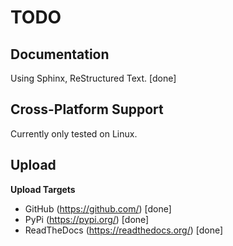 # TODO

## Documentation

Using Sphinx, ReStructured Text. [done]


## Cross-Platform Support

Currently only tested on Linux.


## Upload

**Upload Targets**

* GitHub (https://github.com/)  [done]
* PyPi (https://pypi.org/)      [done]
* ReadTheDocs (https://readthedocs.org/)  [done]
